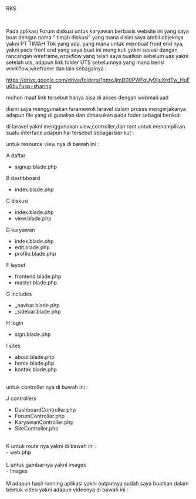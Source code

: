 RKS 

<br>

Pada aplikasi Forum diskusi untuk karyawan berbasis website ini yang saya buat dengan nama " timah diskusi" yang mana disini saya ambil objeknya yakni PT TIMAH Tbk yang ada,
yang mana untuk membuat front end nya, yakni pada front end yang saya buat ini  mengikuti yakni sesuai dengan rancangan wireframe,wrokflow yang telah saya buatkan
sebelum uas yakni setelah uts, adapun link folder UTS sebelumnya yang mana berisi workflow,wireframe dan lain sebagainya :

https://drive.google.com/drive/folders/1gmxJjmD00PWFqUy9IjuXrdTw_HuFu6bu?usp=sharing

mohon maaf link tersebut hanya bisa di akses dengan webmail.uad 

disini saya menggunakan faramewok laravel dalam proses mengerjakanya 
adapun file yang di gunakan dan dimasukan pada foder sebagai berikut: 

di laravel yakni menggunakan view,controller,dan root untuk menampilkan suatu interface adapun hal tersebut sebagai berikut : 

untuk resource view nya di bawah ini :  <br>

A daftar 
  - signup.blade.php

B dashbboard
  - index.blade.php

C  diskusi
  - index.blade.php
  - view.blade.php

D karyawan
  - index.blade.php
  - edit.blade.php
  - profile.blade.php

F layout
  - frontend.blade.php
  - master.blade.php
  
G includes 
  - _navbar.blade.php
  - _sidebar.blade.php


H  login
  - sign.blade.php


I sites <br>
  - about.blade.php
  - home.blade.php 
  - kontak.blade.php

<br>
untuk controller nya di bawah ini : <br>

J controllers 
  - DashboardController.php
  - ForumController.php
  - KaryawanController.php
  - SiteController.php
  
  <br>
 K untuk route nya yakni di bawah ini : <br>
  - web.php
  
  <br>
  <br>
 L untuk gambarnya yakni images <br>
   - Images
 
 <br>
 <br>
  M adapun hasil running aplikasi yakni outputnya sudah saya buatkan dalam bentuk video yakni adapun videonya di bawah ini : 


 
 
 
 
